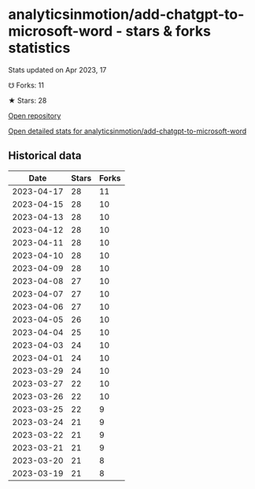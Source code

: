 # analyticsinmotion/add-chatgpt-to-microsoft-word - stars & forks statistics

Stats updated on Apr 2023, 17

☋ Forks: 11

★ Stars: 28

[Open repository](https://github.com/analyticsinmotion/add-chatgpt-to-microsoft-word)

[Open detailed stats for analyticsinmotion/add-chatgpt-to-microsoft-word](https://reviewgithub.com/rep/analyticsinmotion/add-chatgpt-to-microsoft-word)

## Historical data
| Date | Stars | Forks |
|------|-------|-------|
| 2023-04-17 | 28 | 11 | 
| 2023-04-15 | 28 | 10 | 
| 2023-04-13 | 28 | 10 | 
| 2023-04-12 | 28 | 10 | 
| 2023-04-11 | 28 | 10 | 
| 2023-04-10 | 28 | 10 | 
| 2023-04-09 | 28 | 10 | 
| 2023-04-08 | 27 | 10 | 
| 2023-04-07 | 27 | 10 | 
| 2023-04-06 | 27 | 10 | 
| 2023-04-05 | 26 | 10 | 
| 2023-04-04 | 25 | 10 | 
| 2023-04-03 | 24 | 10 | 
| 2023-04-01 | 24 | 10 | 
| 2023-03-29 | 24 | 10 | 
| 2023-03-27 | 22 | 10 | 
| 2023-03-26 | 22 | 10 | 
| 2023-03-25 | 22 | 9 | 
| 2023-03-24 | 21 | 9 | 
| 2023-03-22 | 21 | 9 | 
| 2023-03-21 | 21 | 9 | 
| 2023-03-20 | 21 | 8 | 
| 2023-03-19 | 21 | 8 | 

